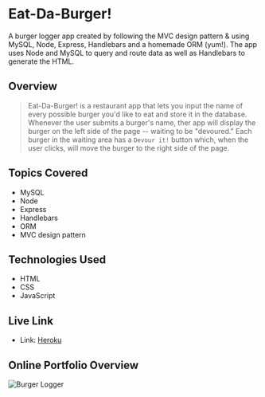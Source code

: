# Eat-Da-Burger!
A burger logger app created by following the MVC design pattern & using MySQL, Node, Express, Handlebars and a homemade ORM (yum!). The app uses Node and MySQL to query and route data as well as Handlebars to generate the HTML.

## Overview 
>Eat-Da-Burger! is a restaurant app that lets you input the name of every possible burger you'd like to eat and store it in the database. Whenever the user submits a burger's name, ther app will display the burger on the left side of the page -- waiting to be "devoured." Each burger in the waiting area has a `Devour it!` button which, when the user clicks, will move the burger to the right side of the page. 

## Topics Covered
* MySQL
* Node
* Express
* Handlebars
* ORM
* MVC design pattern

## Technologies Used
* HTML
* CSS
* JavaScript

## Live Link
* Link: [Heroku](https://eat-eat-da-burger.herokuapp.com/)

## Online Portfolio Overview
![Burger Logger](https://user-images.githubusercontent.com/73044038/101823545-8dc51e80-3af0-11eb-9618-03dfa77b884e.png)




